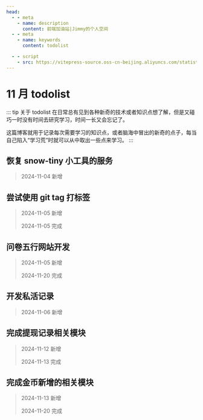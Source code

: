 ```yaml
---
head:
  - - meta
    - name: description
      content: 前端加油站|Jimmy的个人空间
  - - meta
    - name: keywords
      content: todolist

  - - script
    - src: https://vitepress-source.oss-cn-beijing.aliyuncs.com/statistics.js
---
```


# 11 月 todolist

::: tip 关于 todolist
在日常总有见到各种新奇的技术或者知识点想了解，但是又碰巧一时没有时间去研究学习，时间一长又会忘记了。

这篇博客就用于记录每次需要学习的知识点，或者脑海中冒出的新奇的点子，每当自己陷入“学习荒”时就可以从中取出一些点来学习。
:::

## 恢复 snow-tiny 小工具的服务

> 2024-11-04 新增

## 尝试使用 git tag 打标签

> 2024-11-05 新增
>
> 2024-11-05 完成

## 问卷五行网站开发

> 2024-11-05 新增
>
> 2024-11-20 完成

## 开发私活记录

> 2024-11-06 新增

## 完成提现记录相关模块

> 2024-11-12 新增
>
> 2024-11-13 完成

## 完成金币新增的相关模块

> 2024-11-13 新增
>
> 2024-11-20 完成
